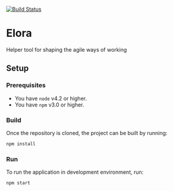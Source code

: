 [![Build Status](https://travis-ci.org/elora-io/elora.svg?branch=master)](https://travis-ci.org/elora-io/elora)
# Elora
Helper tool for shaping the agile ways of working
## Setup
### Prerequisites
* You have `node` v4.2 or higher.
* You have `npm` v3.0 or higher.

### Build
Once the repository is cloned, the project can be built by running:
```sh
npm install
```
### Run
To run the application in development environment, run:
```sh
npm start
```
